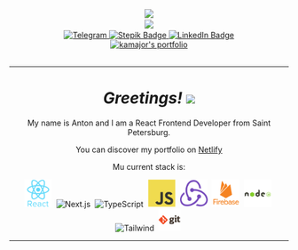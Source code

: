 <!--
**KamajorQA/KamajorQA** is a ✨ _special_ ✨ repository because its `README.md` (this file) appears on your GitHub profile.
-->

<div id="header" align="center">
<img src="https://capsule-render.vercel.app/api?type=waving&color=4d83ba&height=200&section=header&text=Kamajor's%20Git&fontSize=45&fontAlign=80&fontColor=fff"/>
</div>

<div id="header" align="center">
  <img src="https://media.giphy.com/media/CuuSHzuc0O166MRfjt/giphy.gif" width="100"/>
</div>

<div id="badges" align="center">
    <a href="https://t.me/KamajorQA">
      <img src="https://img.shields.io/badge/Telegram-blue?logo=telegram&logoColor=white&style=for-the-badge" alt="Telegram"/>
    </a>
   <a href="https://stepik.org/users/453801294">
  <img src=https://img.shields.io/badge/Stepik-black?style=for-the-badge alt="Stepik Badge"/>
  </a>
  <a href="https://www.linkedin.com/in/KamajorQA">
    <img src="https://img.shields.io/badge/LinkedIn-blue?style=for-the-badge&logo=linkedin&logoColor=white" alt="LinkedIn Badge"/>
  </a>
</div>
<div id="badges" align="center">
   <a href="https://kamajor.netlify.app/">
  <img src=https://img.shields.io/badge/Portfolio-f58220?style=for-the-badge alt="kamajor's portfolio" />
  </a>
</div>
<div id="viewsCounter" align="center">
<img src="https://komarev.com/ghpvc/?username=KamajorQA&style=flat-square&color=blue" alt=""/>
</div>

---

### <h1 align="center"><i>Greetings!</i> <img src="https://media.giphy.com/media/hvRJCLFzcasrR4ia7z/giphy.gif" width="30px"/></h1>

<p align="center">My name is Anton and I am a React Frontend Developer from Saint Petersburg.</p>
<p align="center">You can discover my portfolio on <a href="https://kamajor.netlify.app/">Netlify</a></p>
<p align="center">Mu current stack is:</p>
<div align="center">
  <img src="https://github.com/devicons/devicon/blob/master/icons/react/react-original-wordmark.svg" title="React" alt="React" width="50" height="50"/>&nbsp;
<img src="https://cdn.jsdelivr.net/gh/devicons/devicon/icons/nextjs/nextjs-original.svg" title="Next.js" alt="Next.js" width="50" height="50"/>&nbsp;
<img src="https://cdn.jsdelivr.net/gh/devicons/devicon/icons/typescript/typescript-original.svg" title="TypeScript" alt="TypeScript" width="50" height="50"/>&nbsp;
<img src="https://github.com/devicons/devicon/blob/master/icons/javascript/javascript-original.svg" title="JavaScript" alt="JavaScript" width="50" height="50"/>&nbsp;
<img src="https://github.com/devicons/devicon/blob/master/icons/redux/redux-original.svg" title="Redux" alt="Redux " width="50" height="50"/>&nbsp;
<img src="https://github.com/devicons/devicon/blob/master/icons/firebase/firebase-plain-wordmark.svg" title="Firebase" alt="Firebase" width="50" height="50"/>&nbsp;
<img src="https://github.com/devicons/devicon/blob/master/icons/nodejs/nodejs-original-wordmark.svg" title="NodeJS" alt="NodeJS" width="50" height="50"/>&nbsp;
<img src="https://cdn.jsdelivr.net/gh/devicons/devicon/icons/tailwindcss/tailwindcss-plain.svg" title="Tailwind" alt="Tailwind " width="50" height="50"/>&nbsp;
<img src="https://github.com/devicons/devicon/blob/master/icons/git/git-original-wordmark.svg" title="Git" alt="git" width="40" height="40"/>&nbsp;
</div>

---

<!--

<div align="center">

[![GitHub Streak](http://github-readme-streak-stats.herokuapp.com?user=kamajorqa&theme=highcontrast&background=4d83ba)](https://git.io/streak-stats)

</div>

-->

<!--
![Top Langs](https://github-readme-stats.vercel.app/api/top-langs/?username=kamajorqa&layout=compact&theme=vision-friendly-dark)
-->
